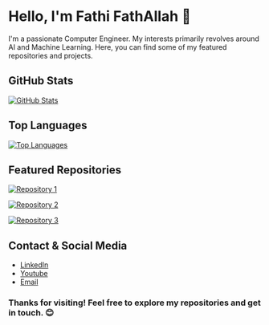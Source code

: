 <!-- Fathi FathAllah -->
# Hello, I'm Fathi FathAllah 👋

<!-- Your Bio -->
I'm a passionate Computer Engineer. My interests primarily revolves around AI and Machine Learning. Here, you can find some of my featured repositories and projects.

<!-- GitHub Stats -->
## GitHub Stats

[![GitHub Stats](https://github-readme-stats.vercel.app/api?username=FathiFathallah&show_icons=true&count_private=true&theme=dark)](https://github.com/FathiFathallah)

<!-- Top Languages -->
## Top Languages

[![Top Languages](https://github-readme-stats.vercel.app/api/top-langs/?username=FathiFathallah&layout=compact&theme=dark)](https://github.com/FathiFathallah)

<!-- Featured Repositories -->
## Featured Repositories

<!-- Repository 1 -->
[![Repository 1](https://github-readme-stats.vercel.app/api/pin/?username=FathiFathallah&repo=repository-1&theme=dark)](https://github.com/FathiFathallah/repository-1)

<!-- Repository 2 -->
[![Repository 2](https://github-readme-stats.vercel.app/api/pin/?username=FathiFathallah&repo=repository-2&theme=dark)](https://github.com/FathiFathallah/repository-2)

<!-- Repository 3 -->
[![Repository 3](https://github-readme-stats.vercel.app/api/pin/?username=FathiFathallah&repo=repository-3&theme=dark)](https://github.com/FathiFathallah/repository-3)

<!-- Contact and Social Media -->
## Contact & Social Media

- [LinkedIn](https://www.linkedin.com/in/fathifathallah/)
- [Youtube](https://www.youtube.com/c/FatheAli7)
- [Email](mailto:fathe-ali-7@hotmail.com)

<!-- Footer -->
### Thanks for visiting! Feel free to explore my repositories and get in touch. 😊
